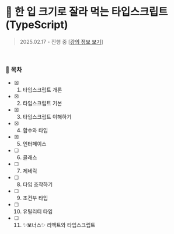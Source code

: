 # 🍰 한 입 크기로 잘라 먹는 타입스크립트(TypeScript)

> 2025.02.17 - 진행 중
> [[강의 정보 보기](https://inf.run/EvrS5)]

<br>

### 🎯 목차

- [x] 1. 타입스크립트 개론
- [x] 2. 타입스크립트 기본
- [x] 3. 타입스크립트 이해하기
- [x] 4. 함수와 타입
- [x] 5. 인터페이스
- [ ] 6. 클래스
- [ ] 7. 제네릭
- [ ] 8. 타입 조작하기
- [ ] 9. 조건부 타입
- [ ] 10. 유틸리티 타입
- [ ] 11. ✨보너스✨ 리액트와 타입스크립트
